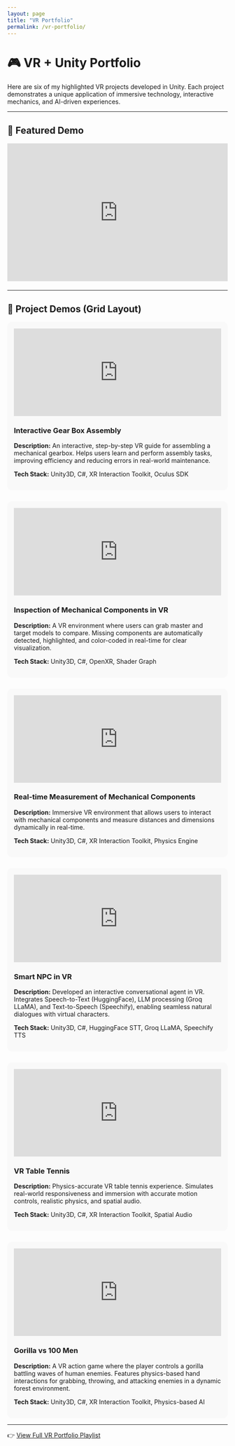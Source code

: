 ```yaml
---
layout: page
title: "VR Portfolio"
permalink: /vr-portfolio/
---
```


# 🎮 VR + Unity Portfolio

Here are six of my highlighted VR projects developed in Unity. Each project demonstrates a unique application of immersive technology, interactive mechanics, and AI-driven experiences.  

---

## 🌟 Featured Demo
<div style="display: flex; justify-content: center; margin-bottom: 20px;">
  <iframe width="560" height="315" src="https://www.youtube.com/embed/YOUR_FEATURED_VIDEO_ID" frameborder="0" allowfullscreen></iframe>
</div>

---

## 📂 Project Demos (Grid Layout)

<div style="display: grid; grid-template-columns: repeat(auto-fit, minmax(320px, 1fr)); gap: 25px;">

<!-- Project 1 -->
<div style="background:#f9f9f9; padding:15px; border-radius:10px;">
  <iframe width="100%" height="200" src="https://www.youtube.com/embed/VIDEO_ID_1" frameborder="0" allowfullscreen></iframe>
  <h3>Interactive Gear Box Assembly</h3>
  <p><b>Description:</b> An interactive, step-by-step VR guide for assembling a mechanical gearbox. Helps users learn and perform assembly tasks, improving efficiency and reducing errors in real-world maintenance.</p>
  <p><b>Tech Stack:</b> Unity3D, C#, XR Interaction Toolkit, Oculus SDK</p>
</div>

<!-- Project 2 -->
<div style="background:#f9f9f9; padding:15px; border-radius:10px;">
  <iframe width="100%" height="200" src="https://www.youtube.com/embed/VIDEO_ID_2" frameborder="0" allowfullscreen></iframe>
  <h3>Inspection of Mechanical Components in VR</h3>
  <p><b>Description:</b> A VR environment where users can grab master and target models to compare. Missing components are automatically detected, highlighted, and color-coded in real-time for clear visualization.</p>
  <p><b>Tech Stack:</b> Unity3D, C#, OpenXR, Shader Graph</p>
</div>

<!-- Project 3 -->
<div style="background:#f9f9f9; padding:15px; border-radius:10px;">
  <iframe width="100%" height="200" src="https://www.youtube.com/embed/VIDEO_ID_3" frameborder="0" allowfullscreen></iframe>
  <h3>Real-time Measurement of Mechanical Components</h3>
  <p><b>Description:</b> Immersive VR environment that allows users to interact with mechanical components and measure distances and dimensions dynamically in real-time.</p>
  <p><b>Tech Stack:</b> Unity3D, C#, XR Interaction Toolkit, Physics Engine</p>
</div>

<!-- Project 4 -->
<div style="background:#f9f9f9; padding:15px; border-radius:10px;">
  <iframe width="100%" height="200" src="https://www.youtube.com/embed/VIDEO_ID_4" frameborder="0" allowfullscreen></iframe>
  <h3>Smart NPC in VR</h3>
  <p><b>Description:</b> Developed an interactive conversational agent in VR. Integrates Speech-to-Text (HuggingFace), LLM processing (Groq LLaMA), and Text-to-Speech (Speechify), enabling seamless natural dialogues with virtual characters.</p>
  <p><b>Tech Stack:</b> Unity3D, C#, HuggingFace STT, Groq LLaMA, Speechify TTS</p>
</div>

<!-- Project 5 -->
<div style="background:#f9f9f9; padding:15px; border-radius:10px;">
  <iframe width="100%" height="200" src="https://www.youtube.com/embed/VIDEO_ID_5" frameborder="0" allowfullscreen></iframe>
  <h3>VR Table Tennis</h3>
  <p><b>Description:</b> Physics-accurate VR table tennis experience. Simulates real-world responsiveness and immersion with accurate motion controls, realistic physics, and spatial audio.</p>
  <p><b>Tech Stack:</b> Unity3D, C#, XR Interaction Toolkit, Spatial Audio</p>
</div>

<!-- Project 6 -->
<div style="background:#f9f9f9; padding:15px; border-radius:10px;">
  <iframe width="100%" height="200" src="https://www.youtube.com/embed/VIDEO_ID_6" frameborder="0" allowfullscreen></iframe>
  <h3>Gorilla vs 100 Men</h3>
  <p><b>Description:</b> A VR action game where the player controls a gorilla battling waves of human enemies. Features physics-based hand interactions for grabbing, throwing, and attacking enemies in a dynamic forest environment.</p>
  <p><b>Tech Stack:</b> Unity3D, C#, XR Interaction Toolkit, Physics-based AI</p>
</div>

</div>

---

👉 [View Full VR Portfolio Playlist](https://www.youtube.com/playlist?list=YOUR_PLAYLIST_ID)
